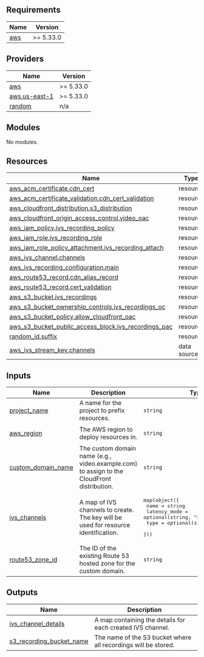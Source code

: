 ## Requirements

| Name | Version |
|------|---------|
| <a name="requirement_aws"></a> [aws](#requirement\_aws) | >= 5.33.0 |

## Providers

| Name | Version |
|------|---------|
| <a name="provider_aws"></a> [aws](#provider\_aws) | >= 5.33.0 |
| <a name="provider_aws.us-east-1"></a> [aws.us-east-1](#provider\_aws.us-east-1) | >= 5.33.0 |
| <a name="provider_random"></a> [random](#provider\_random) | n/a |

## Modules

No modules.

## Resources

| Name | Type |
|------|------|
| [aws_acm_certificate.cdn_cert](https://registry.terraform.io/providers/hashicorp/aws/latest/docs/resources/acm_certificate) | resource |
| [aws_acm_certificate_validation.cdn_cert_validation](https://registry.terraform.io/providers/hashicorp/aws/latest/docs/resources/acm_certificate_validation) | resource |
| [aws_cloudfront_distribution.s3_distribution](https://registry.terraform.io/providers/hashicorp/aws/latest/docs/resources/cloudfront_distribution) | resource |
| [aws_cloudfront_origin_access_control.video_oac](https://registry.terraform.io/providers/hashicorp/aws/latest/docs/resources/cloudfront_origin_access_control) | resource |
| [aws_iam_policy.ivs_recording_policy](https://registry.terraform.io/providers/hashicorp/aws/latest/docs/resources/iam_policy) | resource |
| [aws_iam_role.ivs_recording_role](https://registry.terraform.io/providers/hashicorp/aws/latest/docs/resources/iam_role) | resource |
| [aws_iam_role_policy_attachment.ivs_recording_attach](https://registry.terraform.io/providers/hashicorp/aws/latest/docs/resources/iam_role_policy_attachment) | resource |
| [aws_ivs_channel.channels](https://registry.terraform.io/providers/hashicorp/aws/latest/docs/resources/ivs_channel) | resource |
| [aws_ivs_recording_configuration.main](https://registry.terraform.io/providers/hashicorp/aws/latest/docs/resources/ivs_recording_configuration) | resource |
| [aws_route53_record.cdn_alias_record](https://registry.terraform.io/providers/hashicorp/aws/latest/docs/resources/route53_record) | resource |
| [aws_route53_record.cert_validation](https://registry.terraform.io/providers/hashicorp/aws/latest/docs/resources/route53_record) | resource |
| [aws_s3_bucket.ivs_recordings](https://registry.terraform.io/providers/hashicorp/aws/latest/docs/resources/s3_bucket) | resource |
| [aws_s3_bucket_ownership_controls.ivs_recordings_oc](https://registry.terraform.io/providers/hashicorp/aws/latest/docs/resources/s3_bucket_ownership_controls) | resource |
| [aws_s3_bucket_policy.allow_cloudfront_oac](https://registry.terraform.io/providers/hashicorp/aws/latest/docs/resources/s3_bucket_policy) | resource |
| [aws_s3_bucket_public_access_block.ivs_recordings_pac](https://registry.terraform.io/providers/hashicorp/aws/latest/docs/resources/s3_bucket_public_access_block) | resource |
| [random_id.suffix](https://registry.terraform.io/providers/hashicorp/random/latest/docs/resources/id) | resource |
| [aws_ivs_stream_key.channels](https://registry.terraform.io/providers/hashicorp/aws/latest/docs/data-sources/ivs_stream_key) | data source |

## Inputs

| Name | Description | Type | Default | Required |
|------|-------------|------|---------|:--------:|
| <a name="input_project_name"></a> [project\_name](#input\_project\_name) | A name for the project to prefix resources. | `string` | n/a | yes |
| <a name="input_aws_region"></a> [aws\_region](#input\_aws\_region) | The AWS region to deploy resources in. | `string` | `"eu-central-1"` | no |
| <a name="input_custom_domain_name"></a> [custom\_domain\_name](#input\_custom\_domain\_name) | The custom domain name (e.g., video.example.com) to assign to the CloudFront distribution. | `string` | `null` | no |
| <a name="input_ivs_channels"></a> [ivs\_channels](#input\_ivs\_channels) | A map of IVS channels to create. The key will be used for resource identification. | <pre>map(object({<br/>    name         = string<br/>    latency_mode = optional(string, "LOW")<br/>    type         = optional(string, "STANDARD")<br/>  }))</pre> | `{}` | no |
| <a name="input_route53_zone_id"></a> [route53\_zone\_id](#input\_route53\_zone\_id) | The ID of the existing Route 53 hosted zone for the custom domain. | `string` | `null` | no |

## Outputs

| Name | Description |
|------|-------------|
| <a name="output_ivs_channel_details"></a> [ivs\_channel\_details](#output\_ivs\_channel\_details) | A map containing the details for each created IVS channel. |
| <a name="output_s3_recording_bucket_name"></a> [s3\_recording\_bucket\_name](#output\_s3\_recording\_bucket\_name) | The name of the S3 bucket where all recordings will be stored. |
